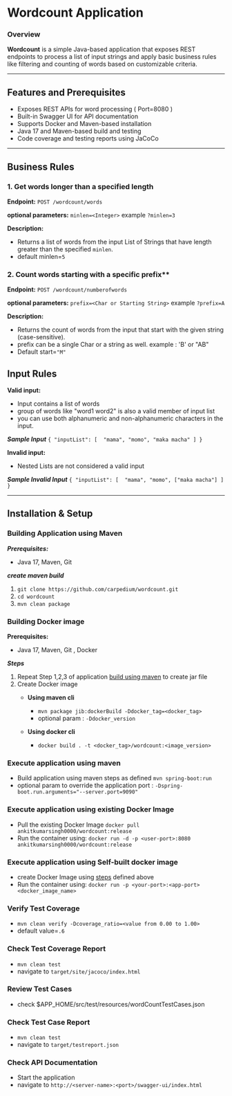 # Wordcount Application
### Overview
**Wordcount** is a simple Java-based application that exposes REST endpoints to process a list of input strings and apply basic business rules like filtering and counting of words based on customizable criteria.

---
## Features and Prerequisites

- Exposes REST APIs for word processing ( Port=8080 )
- Built-in Swagger UI for API documentation
- Supports Docker and Maven-based installation
- Java 17 and Maven-based build and testing
- Code coverage and testing reports using JaCoCo

---
## Business Rules

### 1. Get words longer than a specified length



   **Endpoint:**   `POST /wordcount/words`  
   
   **optional parameters:**   `minlen=<Integer>` example `?minlen=3`
   
   **Description:**
   - Returns a list of words from the input List of Strings that have length greater than the specified `minlen`.
   - default minlen=` 5 `

                          
### 2. Count words starting with a specific prefix**  

   **Endpoint:**   `POST /wordcount/numberofwords`  
   
   **optional parameters:**   `prefix=<Char or Starting String>` example `?prefix=A`
   
   **Description:**
   - Returns the count of words from the input that start with the given string (case-sensitive).
   - prefix can be a single Char or a string as well. example : 'B' or  "AB"
   - Default start=` "M" `

## Input Rules

   **Valid input:**
   - Input contains a list of words
   - group of words like "word1 word2" is also a valid member of input list
   - you can use both alphanumeric and non-alphanumeric characters in the input.

   ***Sample Input***
     `{ "inputList": [  "mama", "momo", "maka macha" ] }`

 **Invalid input:**
   - Nested Lists are not considered a valid input

   ***Sample Invalid Input***
     `{ "inputList": [  "mama", "momo", ["maka macha"] ] }`
     
     
-----

## Installation & Setup 
### Building Application using Maven

***Prerequisites:***
- Java 17, Maven, Git 

***create maven build***
1. `git clone https://github.com/carpedium/wordcount.git`
2. `cd wordcount`
3. `mvn clean package` 


### Building Docker image
  
**Prerequisites:**
- Java 17, Maven, Git , Docker

***Steps***
1. Repeat Step 1,2,3 of application [build using maven](https://github.com/carpedium/wordcount/edit/main/README.md#building-application-using-maven) to create jar file
2. Create Docker image
    - **Using maven cli**
    
		- `mvn package jib:dockerBuild -Ddocker_tag=<docker_tag>`
		- optional param : `-Ddocker_version`
    
    - **Using docker cli**
    
		- `docker build . -t <docker_tag>/wordcount:<image_version>`
    
### Execute application using maven
- Build application using maven steps as defined
`mvn spring-boot:run` 
- optional param to override the application port :
    `-Dspring-boot.run.arguments="--server.port=9090"`
     
       
### Execute application using existing Docker Image
- Pull the existing Docker Image `docker pull ankitkumarsingh0000/wordcount:release`
- Run the container using:  `docker run -d -p <user-port>:8080 ankitkumarsingh0000/wordcount:release`

### Execute application using Self-built docker image
- create Docker Image using [steps](https://github.com/carpedium/wordcount/edit/main/README.md#building-docker-image) defined above
- Run the container using:  `docker run -p <your-port>:<app-port> <docker_image_name>`

### Verify Test Coverage 

- `mvn clean verify -Dcoverage_ratio=<value from 0.00 to 1.00>`
- default value=`.6`

### Check Test Coverage Report
- `mvn clean test`
- navigate to `target/site/jacoco/index.html`

### Review Test Cases 
- check $APP_HOME/src/test/resources/wordCountTestCases.json

### Check Test Case Report
- `mvn clean test`
- navigate to `target/testreport.json`

### Check API Documentation
- Start the application
- navigate to `http://<server-name>:<port>/swagger-ui/index.html`


